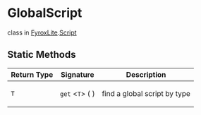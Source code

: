 # GlobalScript
class in [FyroxLite](../../scripting_api.md).[Script](../Script.md)

## Static Methods
| Return Type | Signature | Description |
|---|---|---|
| `T` | `get` <`T`> (  ) | <p>find a global script by type</p> |


